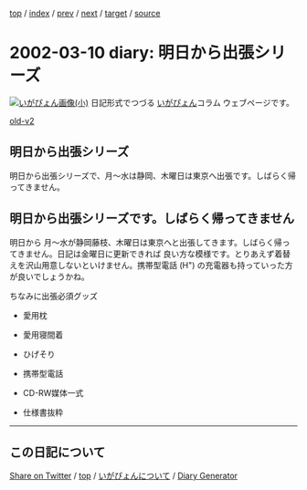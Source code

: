 [top](../index.html) 
 / [index](index.html) 
 / [prev](ig020308.html) 
 / [next](ig020315.html) 
 / [target](https://igapyon.github.io/diary/2002/ig020310.html) 
 / [source](https://github.com/igapyon/diary/blob/gh-pages/2002/ig020310.src.md) 

2002-03-10 diary: 明日から出張シリーズ
=====================================================================================================
[![いがぴょん画像(小)](https://igapyon.github.io/diary/images/iga200306s.jpg "いがぴょん")](https://igapyon.github.io/diary/memo/memoigapyon.html) 日記形式でつづる [いがぴょん](https://igapyon.github.io/diary/memo/memoigapyon.html)コラム ウェブページです。

[old-v2](ig020310-orig.html)

## 明日から出張シリーズ

明日から出張シリーズで、月～水は静岡、木曜日は東京へ出張です。しばらく帰ってきません。


## 明日から出張シリーズです。しばらく帰ってきません

明日から 月～水が静岡藤枝、木曜日は東京へと出張してきます。しばらく帰ってきません。日記は金曜日に更新できれば 良い方な模様です。とりあえず着替えを沢山用意しないといけません。携帯型電話 (H") の充電器も持っていった方が良いでしょうかね。

ちなみに出張必須グッズ

* 愛用枕
  
* 愛用寝間着
  
* ひげそり
  
* 携帯型電話
  
* CD-RW媒体一式
  
* 仕様書抜粋


----------------------------------------------------------------------------------------------------

## この日記について

[Share on Twitter](https://twitter.com/intent/tweet?hashtags=igapyon%2Cdiary%2C%E3%81%84%E3%81%8C%E3%81%B4%E3%82%87%E3%82%93&text=%E6%98%8E%E6%97%A5%E3%81%8B%E3%82%89%E5%87%BA%E5%BC%B5%E3%82%B7%E3%83%AA%E3%83%BC%E3%82%BA&url=https%3A%2F%2Figapyon.github.io%2Fdiary%2F2002%2Fig020310.html) / [top](../index.html) / [いがぴょんについて](https://igapyon.github.io/diary/memo/memoigapyon.html) / [Diary Generator](https://github.com/igapyon/igapyonv3)
